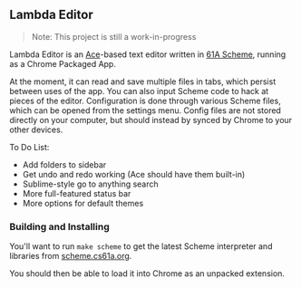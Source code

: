 ## Lambda Editor

> Note: This project is still a work-in-progress

Lambda Editor is an [Ace][]-based text editor written in [61A Scheme][], running
as a Chrome Packaged App.

  [Ace]: https://ace.c9.io
  [61A Scheme]: http://su16.cs61a.org/proj/scheme/scheme-spec.html

At the moment, it can read and save multiple files in tabs, which persist
between uses of the app. You can also input Scheme code to hack at pieces of the
editor. Configuration is done through various Scheme files, which can be opened
from the settings menu. Config files are not stored directly on your computer,
but should instead by synced by Chrome to your other devices.

To Do List:

- Add folders to sidebar
- Get undo and redo working (Ace should have them built-in)
- Sublime-style go to anything search
- More full-featured status bar
- More options for default themes

### Building and Installing

You'll want to run `make scheme` to get the latest Scheme interpreter and
libraries from [scheme.cs61a.org](http://scheme.cs61a.org).

You should then be able to load it into Chrome as an unpacked extension.
